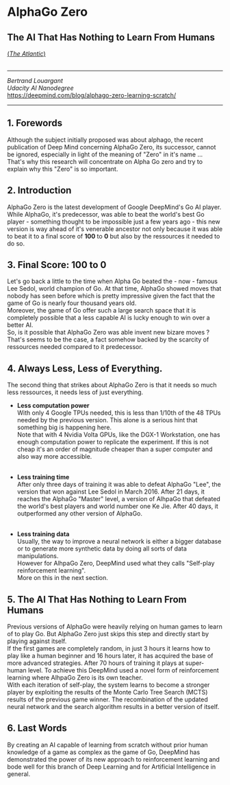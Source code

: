 # AlphaGo Zero
## The AI That Has Nothing to Learn From Humans
 [(_The Atlantic_)](https://www.theatlantic.com/technology/archive/2017/10/alphago-zero-the-ai-that-taught-itself-go/543450/)   
&nbsp;
&nbsp;    

******************
_Bertrand Louargant_  
_Udacity AI Nanodegree_   
https://deepmind.com/blog/alphago-zero-learning-scratch/   

******************

## 1. Forewords
Although the subject initially proposed was about alphago, the recent publication of Deep Mind concerning AlphaGo Zero, its successor, cannot be ignored, especially in light of the meaning of "Zero" in it's name ...   
That's why this research will concentrate on Alpha Go zero and try to explain why this "Zero" is so important.

## 2. Introduction
AlphaGo Zero is the latest development of Google DeepMind's Go AI player.   
While AlphaGo, it's predecessor, was able to beat the world's best Go player - something thought to be impossible just a few years ago - this new version is way ahead of it's venerable ancestor not only because it was able to beat it to a final score of **100** to **0** but also by the ressources it needed to do so.

## 3. Final Score: 100 to 0
Let's go back a little to the time when Alpha Go beated the - now - famous Lee Sedol, world champion of Go. At that time, AlphaGo showed moves that nobody has seen before which is pretty impressive given the fact that the game of Go is nearly four thousand years old.   
Moreover, the game of Go offer such a large search space that it is completely possible that a less capable AI is lucky enough to win over a better AI.  
So, is it possible that AlphaGo Zero was able invent new bizare moves ?   
That's seems to be the case, a fact somehow backed by the scarcity of ressources needed compared to it predecessor.

## 4. Always Less, Less of Everything.
The second thing that strikes about AlphaGo Zero is that it needs so much less ressources, it needs less of just everything.   

- __Less computation power__   
With only 4 Google TPUs needed, this is less than 1/10th of the 48 TPUs needed by the previous version. This alone is a serious hint that something big is happening here.    
Note that with 4 Nvidia Volta GPUs, like the DGX-1 Workstation, one has enough computation power to replicate the experiment. If this is not cheap it's an order of magnitude cheaper than a super computer and also way more accessible.   
&nbsp;

- __Less training time__    
After only three days of training it was able to defeat AlphaGo "Lee", the version that won against Lee Sedol in March 2016. After 21 days, it reaches the AlphaGo "Master" level, a version of AlhpaGo that defeated the world's best players and world number one Ke Jie. After 40 days, it outperformed any other version of AlphaGo.   
&nbsp;

- __Less training data__    
Usually, the way to improve a neural network is either a bigger database or to generate more synthetic data by doing all sorts of data manipulations.   
However for AlhpaGo Zero, DeepMind used what they calls "Self-play reinforcement learning".    
More on this in the next section.


## 5. The AI That Has Nothing to Learn From Humans

Previous versions of AlphaGo were heavily relying on human games to learn of to play Go. But AlphaGo Zero just skips this step and directly start by playing against itself.   
If the first games are completely random, in just 3 hours it learns how to play like a human beginner and 16 hours later, it has acquired the base of more advanced strategies. After 70 hours of training it plays at super-human level.
To achieve this DeepMind used a novel form of reinforcement learning where AlhpaGo Zero is its own teacher.  
With each iteration of self-play, the system learns to become a stronger player by exploiting the results of the Monte Carlo Tree Search (MCTS) results of the previous game winner. The recombination of the updated neural network and the search algorithm results in a better version of itself.   

## 6. Last Words
By creating an AI capable of learning from scratch without prior human knowledge of a game as complex as the game of Go, DeepMind has demonstrated the power of its new approach to reinforcement learning and bode well for this branch of Deep Learning and for Artificial Intelligence in general.

